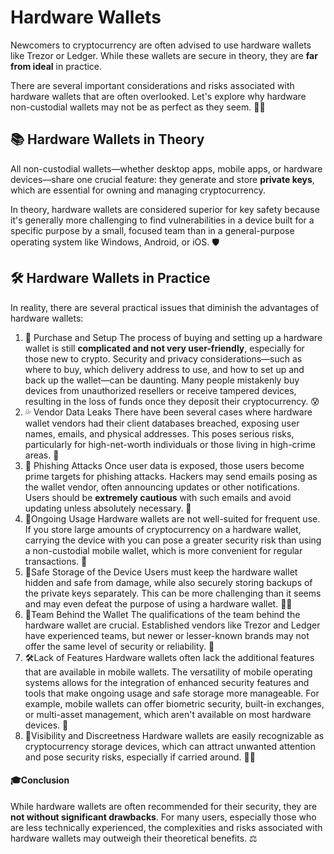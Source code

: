 # Hardware Wallets
Newcomers to cryptocurrency are often advised to use hardware wallets like Trezor or Ledger. While these wallets are secure in theory, they are **far from ideal** in practice.

There are several important considerations and risks associated with hardware wallets that are often overlooked. Let's explore why hardware non-custodial wallets may not be as perfect as they seem. 🕵️‍♀️

## 📚 Hardware Wallets in Theory
All non-custodial wallets—whether desktop apps, mobile apps, or hardware devices—share one crucial feature: they generate and store **private keys**, which are essential for owning and managing cryptocurrency.

In theory, hardware wallets are considered superior for key safety because it's generally more challenging to find vulnerabilities in a device built for a specific purpose by a small, focused team than in a general-purpose operating system like Windows, Android, or iOS. 🛡️

## 🛠️ Hardware Wallets in Practice
In reality, there are several practical issues that diminish the advantages of hardware wallets:
1) 🛒 Purchase and Setup
The process of buying and setting up a hardware wallet is still **complicated and not very user-friendly**, especially for those new to crypto. Security and privacy considerations—such as where to buy, which delivery address to use, and how to set up and back up the wallet—can be daunting. Many people mistakenly buy devices from unauthorized resellers or receive tampered devices, resulting in the loss of funds once they deposit their cryptocurrency. 😰
2) 💦 Vendor Data Leaks
There have been several cases where hardware wallet vendors had their client databases breached, exposing user names, emails, and physical addresses. This poses serious risks, particularly for high-net-worth individuals or those living in high-crime areas. 🚨
3) 🎣 Phishing Attacks
Once user data is exposed, those users become prime targets for phishing attacks. Hackers may send emails posing as the wallet vendor, often announcing updates or other notifications. Users should be **extremely cautious** with such emails and avoid updating unless absolutely necessary. 🚫
4) 🔄Ongoing Usage
Hardware wallets are not well-suited for frequent use. If you store large amounts of cryptocurrency on a hardware wallet, carrying the device with you can pose a greater security risk than using a non-custodial mobile wallet, which is more convenient for regular transactions. 📱
5) 🏦Safe Storage of the Device
Users must keep the hardware wallet hidden and safe from damage, while also securely storing backups of the private keys separately. This can be more challenging than it seems and may even defeat the purpose of using a hardware wallet. 🤦‍♂️
6) 👥Team Behind the Wallet
The qualifications of the team behind the hardware wallet are crucial. Established vendors like Trezor and Ledger have experienced teams, but newer or lesser-known brands may not offer the same level of security or reliability. 🏢
7) 🛠️Lack of Features
Hardware wallets often lack the additional features that are available in mobile wallets. The versatility of mobile operating systems allows for the integration of enhanced security features and tools that make ongoing usage and safe storage more manageable. For example, mobile wallets can offer biometric security, built-in exchanges, or multi-asset management, which aren't available on most hardware devices. 📲
8) 👀Visibility and Discreetness
Hardware wallets are easily recognizable as cryptocurrency storage devices, which can attract unwanted attention and pose security risks, especially if carried around. 🕵️‍♂️
#### 🎓Conclusion
While hardware wallets are often recommended for their security, they are **not without significant drawbacks**. For many users, especially those who are less technically experienced, the complexities and risks associated with hardware wallets may outweigh their theoretical benefits. ⚖️